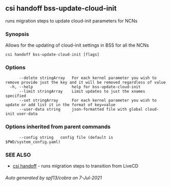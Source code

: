 ## csi handoff bss-update-cloud-init

runs migration steps to update cloud-init parameters for NCNs

### Synopsis

Allows for the updating of cloud-init settings in BSS for all the NCNs

```
csi handoff bss-update-cloud-init [flags]
```

### Options

```
      --delete stringArray   For each kernel parameter you wish to remove provide just the key and it will be removed regardless of value
  -h, --help                 help for bss-update-cloud-init
      --limit stringArray    Limit updates to just the xnames specified
      --set stringArray      For each kernel parameter you wish to update or add list it in the format of key=value
      --user-data string     json-formatted file with global cloud-init user-data
```

### Options inherited from parent commands

```
      --config string   config file (default is $PWD/system_config.yaml)
```

### SEE ALSO

* [csi handoff](csi_handoff.md)	 - runs migration steps to transition from LiveCD

###### Auto generated by spf13/cobra on 7-Jul-2021
